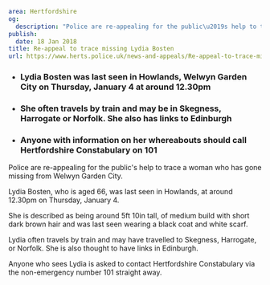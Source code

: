 ```yaml
area: Hertfordshire
og:
  description: "Police are re-appealing for the public\u2019s help to trace a woman who has gone missing from Welwyn Garden City."
publish:
  date: 18 Jan 2018
title: Re-appeal to trace missing Lydia Bosten
url: https://www.herts.police.uk/news-and-appeals/Re-appeal-to-trace-missing-Lydia-Bosten-1483B
```

* ### Lydia Bosten was last seen in Howlands, Welwyn Garden City on Thursday, January 4 at around 12.30pm

 * ### She often travels by train and may be in Skegness, Harrogate or Norfolk. She also has links to Edinburgh

 * ### Anyone with information on her whereabouts should call Hertfordshire Constabulary on 101

Police are re-appealing for the public's help to trace a woman who has gone missing from Welwyn Garden City.

Lydia Bosten, who is aged 66, was last seen in Howlands, at around 12.30pm on Thursday, January 4.

She is described as being around 5ft 10in tall, of medium build with short dark brown hair and was last seen wearing a black coat and white scarf.

Lydia often travels by train and may have travelled to Skegness, Harrogate, or Norfolk. She is also thought to have links in Edinburgh.

Anyone who sees Lydia is asked to contact Hertfordshire Constabulary via the non-emergency number 101 straight away.
